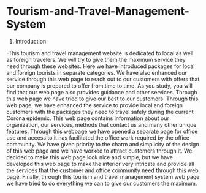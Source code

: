 # Tourism-and-Travel-Management-System
1. Introduction

-This tourism and travel management website is dedicated to local as well as foreign 
travelers. We will try to give them the maximum service they need through these websites. Here 
we have introduced packages for local and foreign tourists in separate categories. We have also 
enhanced our service through this web page to reach out to our customers with offers that our 
company is prepared to offer from time to time. As you study, you will find that our web page 
also provides guidance and other services. Through this web page we have tried to give our best 
to our customers. Through this web page, we have enhanced the service to provide local and 
foreign customers with the packages they need to travel safely during the current Corona 
epidemic.
 This web page contains information about our organization, our services, methods that 
contact us and many other unique features. Through this webpage we have opened a separate 
page for office use and access to it has facilitated the office work required by the office 
community.
 We have given priority to the charm and simplicity of the design of this web page and we 
have worked to attract customers through it. We decided to make this web page look nice and 
simple, but we have developed this web page to make the interior very intricate and provide all 
the services that the customer and office community need through this web page. Finally, 
through this tourism and travel management system web page we have tried to do everything 
we can to give our customers the maximum.

